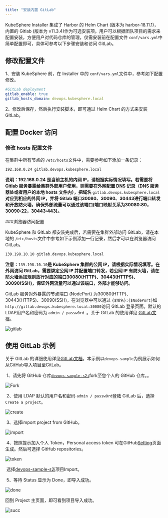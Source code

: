 ```yaml
---
title: "安装内置 GitLab" 
---
```


​KubeSphere Installer 集成了 Harbor 的 Helm Chart (版本为 harbor-18.11.1)，内置的 Gitlab (版本为 v11.3.4)作为可选安装项，用户可以根据团队项目的需求来配置安装，方便用户对代码仓库的管理，仅需安装前在配置文件 `conf/vars.yml`中简单配置即可，具体可参考以下步骤安装和访问 GitLab。

## 修改配置文件

1、安装 KubeSphere 前，在 Installer 中的 `conf/vars.yml`文件中，参考如下配置修改。

```conf/vars.yml
#GitLab deployment
gitlab_enable: true
gitlab_hosts_domain: devops.kubesphere.local
```

2、修改后保存，然后执行安装脚本，即可通过 Helm Chart 的方式来安装 GitLab。

## 配置 Docker 访问

### 修改 hosts 配置文件

在集群中所有节点的 `/etc/hosts`文件中，需要参考如下添加一条记录：

```bash
192.168.0.24 gitlab.devops.kubesphere.local
```

**说明：192.168.0.24 是当前主机的内网 IP，请根据实际情况填写。若需要将 Gitlab 服务暴露给集群外部用户使用，则需要在外网配置 DNS 记录（DNS 服务器处或者用户的本地 hosts 文件内），把域名** `gitlab.devops.kubesphere.local`**对应到相应的外网 IP，并将 Gitlab 端口30080、30090、30443进行端口转发和开放防火墙，确保外部流量可以通过该端口(端口映射关系为30080:80，30090:22，30443:443)。**

###浏览器访问配置

KubeSphere 和 GitLab 都安装完成后，若需要在集群外部访问 GitLab，请在本地的 `/etc/hosts`文件中参考如下示例添加一行记录，然后才可以在浏览器访问GitLab。

```bash
139.198.10.10 gitlab.devops.kubesphere.local
```

**注意：**`139.198.10.10`**是 KubeSphere 集群的公网 IP，请根据实际情况填写。在外网访问 GitLab，需要绑定公网 IP 并配置端口转发，若公网 IP 有防火墙，请在防火墙添加规则放行对应的端口30080(HTTP)、30443(HTTPS)、30090(SSH)，保证外网流量可以通过该端口，外部才能够访问。**

GitLab 服务对外暴露的节点端口 (NodePort) 为30080(HTTP)、30443(HTTPS)、30090(SSH)，在浏览器中可以通过 `{$域名}:{$NodePort}`如 `http://gitlab.devops.kubesphere.local:30080`访问 GitLab 登录页面。默认的LDAP用户名和密码为 `admin / passw0rd `。关于 GitLab 的使用详见 [GitLab文档](<https://docs.gitlab.com/ee/README.html>)。

![gitlab](https://kubesphere-docs.pek3b.qingstor.com/png/gitlab-gitlab.png)

## 使用 GitLab 示例

​关于 GitLab 的详细使用详见[GitLab文档](<https://docs.gitlab.com/ee/README.html>)。本示例以`devops-sample`为例展示如何从GitHub导入项目至GitLab。

​	1、请先将 GitHub 仓库[`devops-sample-s2i`](<https://github.com/kubesphere/devops-sample-s2i>)fork至您个人的 GitHub 仓库。。

![Fork](https://kubesphere-docs.pek3b.qingstor.com/png/gitlab-Fork.png)



​	2、使用 LDAP 默认的用户名和密码 `admin / passw0rd`登陆 GitLab 后，选择`Create a project`。

![create](https://kubesphere-docs.pek3b.qingstor.com/png/gitlab-create.png)

​	3、选择import project from GitHub。

![import](https://kubesphere-docs.pek3b.qingstor.com/png/gitlab-import.png)

​	4、按照提示加入个人 Token，Personal access token 可在GitHub[Setting](<https://github.com/settings/tokens/new>)页面生成。然后可选择 GitHub repositories。

![token](https://kubesphere-docs.pek3b.qingstor.com/png/gitlab-token.png)

​	选择[devops-sample-s2i](https://github.com/kubesphere/devops-sample-s2i)项目Import。

​	5、等待 Status 显示为 Done，即导入成功。

![done](https://kubesphere-docs.pek3b.qingstor.com/png/gitlab-done.png)

回到 Project 主页面，即可看到项目导入成功。

![succ](https://kubesphere-docs.pek3b.qingstor.com/png/gitlab-succ.png)